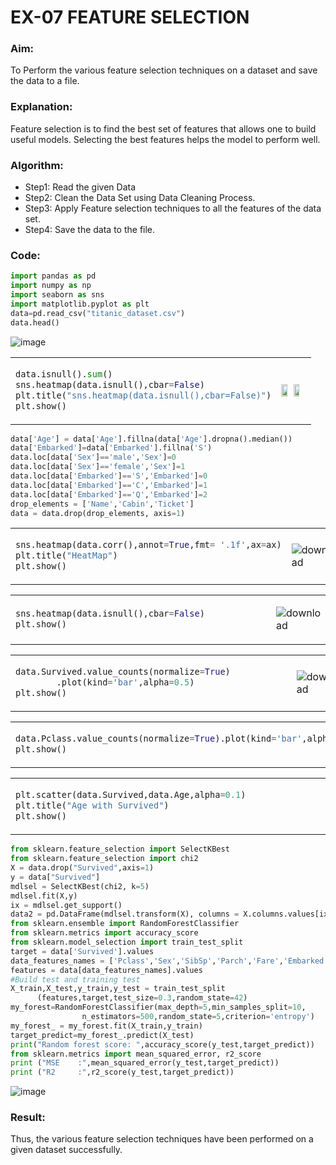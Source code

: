 # EX-07 FEATURE SELECTION
### Aim:
To Perform the various feature selection techniques on a dataset and save the data to a file. 
### Explanation:
Feature selection is to find the best set of features that allows one to build useful models.
Selecting the best features helps the model to perform well. 

### Algorithm:
- Step1: Read the given Data
- Step2: Clean the Data Set using Data Cleaning Process.
- Step3: Apply Feature selection techniques to all the features of the data set.
- Step4: Save the data to the file. 
### Code:
```Python
import pandas as pd
import numpy as np
import seaborn as sns
import matplotlib.pyplot as plt
data=pd.read_csv("titanic_dataset.csv")
data.head()
```
![image](https://github.com/ROHITJAIND/EX-07-FEATURE-SELECTION/assets/118707073/ae7546f8-d2cf-467e-b91e-d21e7e0976e7)
<table>
<tr>
<td>

```Python
data.isnull().sum()
sns.heatmap(data.isnull(),cbar=False)
plt.title("sns.heatmap(data.isnull(),cbar=False)")
plt.show()                 
```
</td>
<td>

<img height=99% width=49% src="https://github.com/ROHITJAIND/EX-07-FEATURE-SELECTION/assets/118707073/4ae50abe-c864-4249-a961-c729ec28673d"><img height=99% width=49% src="https://github.com/ROHITJAIND/EX-07-FEATURE-SELECTION/assets/118707073/f7566715-935d-4de6-b88f-808a3950ef8e">

</td>
</tr>
</table>

```Python
data['Age'] = data['Age'].fillna(data['Age'].dropna().median())
data['Embarked']=data['Embarked'].fillna('S')
data.loc[data['Sex']=='male','Sex']=0
data.loc[data['Sex']=='female','Sex']=1
data.loc[data['Embarked']=='S','Embarked']=0
data.loc[data['Embarked']=='C','Embarked']=1
data.loc[data['Embarked']=='Q','Embarked']=2
drop_elements = ['Name','Cabin','Ticket']
data = data.drop(drop_elements, axis=1)
```

<table>
<tr>
<td>

```Python
sns.heatmap(data.corr(),annot=True,fmt= '.1f',ax=ax)
plt.title("HeatMap")
plt.show()
```
</td>
<td>

![download](https://github.com/ROHITJAIND/EX-07-FEATURE-SELECTION/assets/118707073/7d6e9682-d99a-4ac4-b3c0-edcadd102e12)
</td>
</tr>
</table>

<table>
<tr>
<td>

```Python
sns.heatmap(data.isnull(),cbar=False)            
plt.show()
```
</td>
<td>

![download](https://github.com/ROHITJAIND/EX-07-FEATURE-SELECTION/assets/118707073/a834455d-66f0-4986-bdd0-b67e92a34156)
</td>
</tr>
</table>

<table>
<tr>
<td>

```Python
data.Survived.value_counts(normalize=True)
        .plot(kind='bar',alpha=0.5)                  
plt.show()
```
</td>
<td>

![download](https://github.com/ROHITJAIND/EX-07-FEATURE-SELECTION/assets/118707073/01cf3e3a-2c5d-472c-8f8c-ef475da069d5)
</td>
</tr>
</table>

<table>
<tr>
<td>

```Python
data.Pclass.value_counts(normalize=True).plot(kind='bar',alpha=0.5)
plt.show()
```
</td>
<td>

<img height=80% width=85% src="https://github.com/ROHITJAIND/EX-07-FEATURE-SELECTION/assets/118707073/2162c897-9b45-403f-b948-7686634ad73d">

</td>
</tr>
</table>
<table>
<tr>
<td>

```Python
plt.scatter(data.Survived,data.Age,alpha=0.1)
plt.title("Age with Survived")                                
plt.show()
```
</td>
<td>
  
![download](https://github.com/ROHITJAIND/EX-07-FEATURE-SELECTION/assets/118707073/542bcc5f-190a-4d65-8d3f-e91900648951)
</td>
</tr>
</table>

```Python
from sklearn.feature_selection import SelectKBest
from sklearn.feature_selection import chi2
X = data.drop("Survived",axis=1)
y = data["Survived"]
mdlsel = SelectKBest(chi2, k=5)
mdlsel.fit(X,y)
ix = mdlsel.get_support()
data2 = pd.DataFrame(mdlsel.transform(X), columns = X.columns.values[ix])
from sklearn.ensemble import RandomForestClassifier
from sklearn.metrics import accuracy_score
from sklearn.model_selection import train_test_split
target = data['Survived'].values
data_features_names = ['Pclass','Sex','SibSp','Parch','Fare','Embarked','Age']
features = data[data_features_names].values
#Build test and training test
X_train,X_test,y_train,y_test = train_test_split
      (features,target,test_size=0.3,random_state=42)
my_forest=RandomForestClassifier(max_depth=5,min_samples_split=10,
                n_estimators=500,random_state=5,criterion='entropy')
my_forest_ = my_forest.fit(X_train,y_train)
target_predict=my_forest_.predict(X_test)
print("Random forest score: ",accuracy_score(y_test,target_predict))
from sklearn.metrics import mean_squared_error, r2_score
print ("MSE    :",mean_squared_error(y_test,target_predict))
print ("R2     :",r2_score(y_test,target_predict))
```
![image](https://github.com/ROHITJAIND/EX-07-FEATURE-SELECTION/assets/118707073/2cd6a5d5-a910-4025-bc95-22faccc62bc9)
### Result:
Thus, the various feature selection techniques have been performed on a given dataset successfully.
